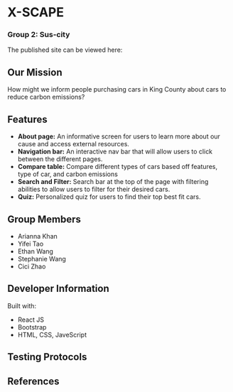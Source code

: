 # X-SCAPE
### Group 2: Sus-city
The published site can be viewed here: 

## Our Mission
How might we inform people purchasing cars in King County about cars to reduce carbon emissions?

## Features 
- **About page:** An informative screen for users to learn more about our cause and access external resources.
- **Navigation bar:** An interactive nav bar that will allow users to click between the different pages.
- **Compare table:** Compare different types of cars based off features, type of car, and carbon emissions
- **Search and Filter:** Search bar at the top of the page with filtering abilities to allow users to filter for their desired cars.
- **Quiz:** Personalized quiz for users to find their top best fit cars.

## Group Members
- Arianna Khan
- Yifei Tao
- Ethan Wang
- Stephanie Wang
- Cici Zhao

## Developer Information
Built with:
- React JS
- Bootstrap
- HTML, CSS, JaveScript

## Testing Protocols

## References 
